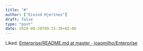 ```yaml
---
title: "#"
author: ["Eivind Hjertnes"]
draft: false
type: "post"
date: 2018-08-28T09:15:38+02:00
---
```


Liked:
[Enterprise/README.md
at master · joaomilho/Enterprise](https://github.com/joaomilho/Enterprise/blob/master/README.md)
